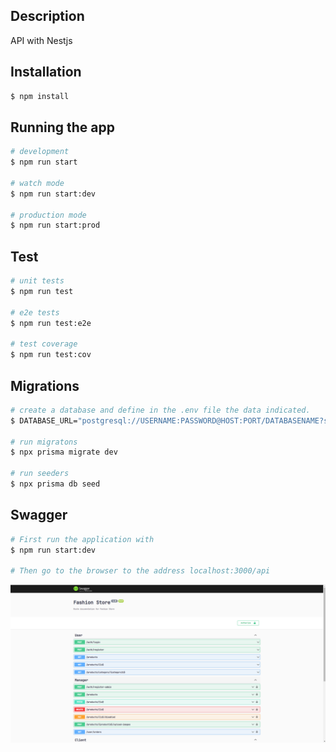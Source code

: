 ## Description

API with Nestjs


## Installation

```bash
$ npm install
```

## Running the app

```bash
# development
$ npm run start

# watch mode
$ npm run start:dev

# production mode
$ npm run start:prod
```

## Test

```bash
# unit tests
$ npm run test

# e2e tests
$ npm run test:e2e

# test coverage
$ npm run test:cov
```

## Migrations

```bash
# create a database and define in the .env file the data indicated. 
$ DATABASE_URL="postgresql://USERNAME:PASSWORD@HOST:PORT/DATABASENAME?schema=public"

# run migratons
$ npx prisma migrate dev

# run seeders
$ npx prisma db seed
```

## Swagger



```bash
# First run the application with
$ npm run start:dev

# Then go to the browser to the address localhost:3000/api

```
![alt text](https://github.com/joanscure/Ravn-Challenge-V2-joanleyton/blob/main/docs/swagger.png?raw=true)
